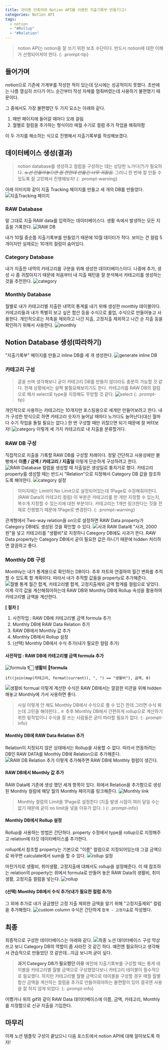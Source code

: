 ```yaml
---
title: 아이폰 단축어와 Notion API를 이용한 지출기록부 만들기(2)
categories: Notion API
tags:
  - notion
  - "#Rollup"
  - "#Relation"
---
```


> notion API는 notion을 잘 쓰기 위한 보조 수단이다. 
> 반드시 notion에 대한 이해가 선행되어져야 한다. 
{: .prompt-tip}

## 들어가며
notion으로 기존에 가계부를 작성한 적이 있는데 당시에는 성공적이지 못했다. 
초반에는 나름 열심히 쓰다가 어느 순간부터 작성 자체를 멈춰버렸는데 사용하기 불편했기 때문이다. 



그 중에서도 가장 불편했던 두 가지 요소는 아래와 같다. 
1. 매번 페이지에 들어갈 때마다 오래 걸림
2. 월별로 컬럼을 추가하는 형식이라 매월 수기로 컬럼 추가 작업을 해줘야함

이 두 가지를 해소하는 식으로 진행해서 지출기록부를 작성해보겠다. 

## 데이터베이스 생성(결과)
> notion database를 생성하고 컬럼을 구성하는 데는 상당한 노가다(?)가 필요하다. *~~노션 만들어놓으면 참 편한데 만들긴 너무 귀찮음.~~* 그러니 한 번에 잘 만들 수 있도록 잘 고민해서 진행해보자!
{: .prompt-warning}


아래 이미지와 같이 지출 Tracking 페이지를 만들고 세 개의 DB를 만들었다. 
![지출Tracking 페이지](/assets/img/notion/mainPage.png)

### RAW Database
말 그대로 지출 RAW data를 입력하는 데이터베이스다. 
생활 속에서 발생하는 모든 지출을 기록한다. 
![RAW DB](/assets/img/notion/rawDB.png)

내가 10월 중순쯤 지출기록부를 만들었기 때문에 10월 데이터가 적다. 
보이는 건 컬럼 5개이지만 실제로는 10개의 컬럼이 숨어있다. 
### Category Database
내가 지출한 내역의 카테고리를 구분을 위해 생성한 데이터베이스이다. 
나중에 추가, 생성 시 좀 귀찮아지기 때문에 처음부터 내 지출 패턴을 잘 분석해서 카테고리를 생성하는 것을 추천한다. 
![category](/assets/img/notion/category.png)
### Monthly Database
월별로 내가 카테고리별 지출한 내역의 통계를 내기 위해 생성한 monthly 테이블이다. 
카테고리들과 내가 특별히 보고 싶은 합산 등을 수식으로 롤업, 수식으로 만들어놓고 사용한다. 
개인적으로는 저축을 제외하고 나간 지출, 고정지출 제외하고 나간 순 지출 등을 확인하기 위해서 사용한다. 
![monthly](/assets/img/notion/monthly.png)

## Notion Database 생성(따라하기)
"지출기록부" 페이지를 만들고 inline DB를 세 개 생성한다. 
![generate inline DB](/assets/img/notion/inlineDB.png)
### 카테고리 구성
> 글을 쓰며 생각해보니 굳이 카테고리 DB를 만들지 않더라도 충분히 가능할 것 같다. 현재 상황에서는 살짝 불필요해보이기도 한다. 
> 카테고리를 RAW DB의 컬럼으로 해서 select로 type을 지정해도 무방할 것 같다. 
> ![select](/assets/img/notion/selectCategory.png)
{: .prompt-tip}

개인적으로 사용하는 카테고리는 10개지만 포스팅용으로 세개만 만들어보려고 한다. 
내가 구성한 방식으로 하면 카테고리 숫자가 늘어날 때마다 노가다도 늘어난다(대신 월마다 수기 작업을 돌릴 필요는 없다.)
한 번 구성할 때만 귀찮으면 되기 때문에 잘 버텨보자!
![category](/assets/img/notion/categoryTest.png)
이렇게 세 가지 카테고리로 내 지출을 분류할거다. 
### RAW DB 구성
직접적으로 지출을 기록할 RAW DB를 구성할 차례이다. 
정말 간단하고 사용성에만 몰빵해서 **이름 / 금액 / 카테고리 / 지출일** 이렇게 단순하게 구성하려고 한다. 
![RAW Database](/assets/img/notion/test-rawdata.png)
컬럼을 생성할 때 지출일은 생성일로 퉁치기로 했다. 
카테고리 property를 생성할 때는 반드시 "Relation"으로 지정해서 Category DB 값을 참조하도록 해야한다. 
![category 설정](/assets/img/notion/categoryedit.png)
> 이미지에는 Limit이 No Limit으로 설정되어있는데 1Page로 수정해줘야한다. (RAW Data의 카테고리 컬럼)
> 이 부분은 카테고리를 한 개만 지정할 수 있는지, 복수개 지정할 수 있는지에 대한 부분이다. 
> 카테고리는 1개만 링크한다는 것을 전제로 진행했기 때문에 1Page로 변경한다.
{: .prompt-warning}

관계형에서 Two-way relation을 on으로 설정하면 RAW Data property가 Category DB에도 생성된 것을 확인할 수 있다. 
![사과](/assets/img/notion/apple.png)
RAW Data에 "사과, 2000원"을 넣고 카테고리를 "생활비"로 지정하니 Category DB에도 사과가 뜬다. 
RAW Data property는 Category DB에서 굳이 필요한 값은 아니기 때문에 hidden 처리하면 깔끔하고 좋다. 
### Monthly DB 구성
Monthly는 내가 통계용으로 확인하는 DB이다. 추후 차트와 연결하여 월간 변화를 추적할 수 있도록 할 계획이다. 
따라서 내가 추적할 값들을 property로 추가해준다. 
![월별 통계](/assets/img/notion/monthlyColumn.png)
월간 합계, 카테고리별 합계, 고정지출제외 금액 합계를 컬럼으로 넣었다. 
이제 각각 값을 계산해줘야하는데 RAW DB와 Monthly DB에 Rollup 속성을 활용하여 카테고리별 금액을 계산한다. 

**[ 절차 ]**
1. 사전작업 : RAW DB에 카테고리별 금액 formula 추가
2. Monthly DB에 RAW Data Relation 추가
3. RAW DB에서 Monthly 값 추가
4. Monthly DB에서 Rollup 설정
5. (선택) Monthly DB에서 수식 추가(내가 필요한 컬럼 추가)
#### 사전작업 : RAW DB에 카테고리별 금액 formula 추가
![formula](/assets/img/notion/categoryformula.png)
**👇🏻 생활비 formula** 
```
if((join(map(카테고리, format(current)), ", ") == "생활비"), 금액, 0)
```
![생활비 formual](/assets/img/notion/columnformula.png)
이렇게 계산한 수식은 RAW DB에서는 깔끔한 미관을 위해 hidden 해놓고 Monthly에 가서 사용하면 좋다. 

> 사실 이렇게 안 해도 Monthly DB에서 수식으로 풀 수 있긴 한데 그러면 수식 짜는데 고민을 해야한다...ㅎ 추후 Monthly DB에서 간편하게 rollup으로 계산하기 위한 밑작업이니 수식을 잘 쓰는 사람들은 굳이 따라할 필요가 없다.
{: .prompt-info}

#### Monthly DB에 RAW Data Relation 추가
Relation이 지정되지 않은 상태에서는 Rollup을 사용할 수 없다. 
따라서 연동하려는 DB인 RAW DATA를 Monthly DB에 Relation으로 추가해준다. 
![RAW DB Relation 추가](/assets/img/notion/rawRelation.png)
이렇게 추가해주면 RAW DB에 Monthly 컬럼이 생긴다. 
#### RAW DB에서 Monthly 값 추가
RAW Data에 기존에 생성 했던 세개 항목이 있다. 위에서 Relation을 추가함으로 생성된 Monthly 컬럼에 해당 월의 Monthly 페이지를 링크해준다. 
![Monthly link](/assets/img/notion/december.png)
> Monthly 컬럼의 Limit을 1Page로 설정한다
> (지출 발생 시점이 여러 달일 수는 없기 때문에 굳이 no limit을 넣을 이유가 없다. )
{: .prompt-info}

#### Monthly DB에서 Rollup 설정
Rollup을 사용하는 방법은 간단하다. property 수정에서 type을 rollup으로 지정해주고 relation에 타깃 데이터베이스를 추가한다. 

rollup에서 참조할 property는 기본으로 "이름" 컬럼으로 지정되어있는데 그걸 금액으로 바꾸면 calculate에서 sum을 할 수 있다. 
![rollup 설정](/assets/img/notion/sumRollup.png)

마찬가지로 생활비, 취미생활, 고정지출에 대해서도 rollup을 설정해준다. 
이 때 참조하는 relation의 property는 위에서 formula로 만들어 놓은 RAW Data의 생활비, 취미생활, 고정지출 컬럼을 넣는다. 
![rollup](/assets/img/notion/rollup.gif)
#### (선택) Monthly DB에서 수식 추가(내가 필요한 컬럼 추가)
그 외에 추가로 내가 궁금했던 고정 지출 제외한 금액을 알기 위해 "고정지출제외" 컬럼을 추가해줬다. 
![custom column](/assets/img/notion/customColumn.png)
수식은 간단하게 `합계 - 고정지출`로 작성했다. 
## 최종
최종적으로 구성한 데이터베이스는 아래와 같다. 
![최종 노션 데이터베이스 구성](/assets/img/notion/final.gif)
막상 쓰고 보니 Category DB의 역할이 좀 사라진 것 같긴 하다. 예전엔 필요하다고 생각해서 관습적으로 만들었던 것 같은데...지금 보니까 굳이 싶다.
> **과거 Category DB가 필요했던 이유**
> 예전에 지출기록부를 구성할 때는 통계 테이블을 카테고리별 월별 금액으로 구성했었다보니 카테고리 테이블이 필수적으로 필요했다. 
> 하지만 카테고리별 월별 금액으로 테이블을 구성할 경우 매월 월별 합산 금액을 계산하는 컬럼을 추가로 만들어줘야하는 불편함이 있어 결국엔 사용을 잘 하지 않게 되었다. 
{: .prompt-info}

어쨌거나 위의 gif와 같이 RAW Data 데이터베이스에 이름, 금액, 카테고리, Monthly를 지정함으로 신규 지출을 기입한다. 

## 마무리
이제 노션 템플릿 구성이 끝났으니 다음 포스트에서 notion API에 대해 알아보도록 하자!
